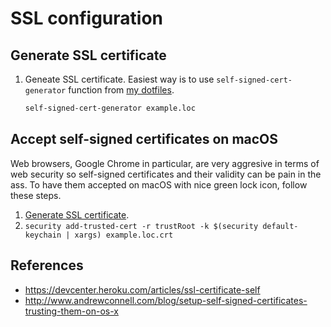 # SSL configuration

## Generate SSL certificate

1. Geneate SSL certificate. Easiest way is to use `self-signed-cert-generator` function from [my dotfiles](https://github.com/niksy/dotfiles).

	```sh
	self-signed-cert-generator example.loc
	```

## Accept self-signed certificates on macOS

Web browsers, Google Chrome in particular, are very aggresive in terms of web security so self-signed certificates and their validity can be pain in the ass. To have them accepted on macOS with nice green lock icon, follow these steps.

1. [Generate SSL certificate](#generate-ssl-certificate).
1. `security add-trusted-cert -r trustRoot -k $(security default-keychain | xargs) example.loc.crt`

## References

* https://devcenter.heroku.com/articles/ssl-certificate-self
* http://www.andrewconnell.com/blog/setup-self-signed-certificates-trusting-them-on-os-x
